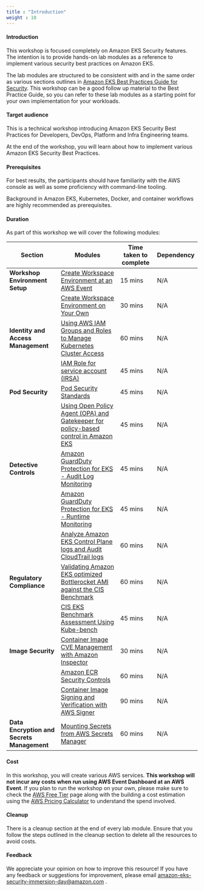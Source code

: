 ```yaml
---
title : "Introduction"
weight : 10
---
```


#### Introduction

This workshop is focused completely on Amazon EKS Security features. The intention is to provide hands-on 
lab modules as a reference to implement various security best practices on Amazon EKS.

The lab modules are structured to be consistent with and in the same order as various sections outlines in [Amazon EKS Best Practices Guide for Security](https://aws.github.io/aws-eks-best-practices/security/docs/). This workshop can be a good follow up material to the Best Practice Guide, so you can refer to these lab modules as a starting point for your own implementation for your workloads.

#### Target audience

This is a technical workshop introducing Amazon EKS Security Best Practices for Developers, DevOps, Platform and Infra Engineering teams.

At the end of the workshop, you will learn about how to implement various Amazon EKS Security Best Practices.

#### Prerequisites

For best results, the participants should have familiarity with the AWS console as well as some proficiency with command-line tooling.

Background in Amazon EKS, Kubernetes, Docker, and container workflows are highly recommended as prerequisites.

#### Duration

As part of this workshop we will cover the following modules:

| Section | Modules | Time taken to complete | Dependency |
| --- | --- | --- | --- |
| **Workshop Environment Setup**| [Create Workspace Environment at an AWS Event](/1-create-workspace-environment/awsevent) | 15 mins | N/A |
| | [Create Workspace Environment on Your Own](/1-create-workspace-environment/onown) | 30 mins | N/A |
| **Identity and Access Management**| [Using AWS IAM Groups and Roles to Manage Kubernetes Cluster Access](/2-identity-and-access-management/iam-groups-roles-to-manage-eks-access) | 60 mins | N/A |
| | [IAM Role for service account (IRSA)](/2-identity-and-access-management/irsa) | 45 mins | N/A |
| **Pod Security**| [Pod Security Standards](/3-pod-security/psa-pss) | 45 mins | N/A |
| | [Using Open Policy Agent (OPA) and Gatekeeper for policy-based control in Amazon EKS](/3-pod-security/opa) | 45 mins | N/A |
| **Detective Controls** | [Amazon GuardDuty Protection for EKS - Audit Log Monitoring](/5-detective-controls/guardDuty-protection-for-eks/eks-audit-logs) | 45 mins | N/A |
| | [Amazon GuardDuty Protection for EKS - Runtime Monitoring](/5-detective-controls/guardDuty-protection-for-eks/eks-runtime) | 45 mins | N/A |
| | [Analyze Amazon EKS Control Plane logs and Audit CloudTrail logs](/5-detective-controls/analyze-controlplane-cloudtrail-logs) | 60 mins | N/A |
| **Regulatory Compliance**| [Validating Amazon EKS optimized Bottlerocket AMI against the CIS Benchmark](/10-regulatory-compliance/cis-bottlerocket-eks/) | 60 mins | N/A |
|  | [CIS EKS Benchmark Assessment Using Kube-bench](/10-regulatory-compliance/kube-bench/) | 45 mins | N/A |
| **Image Security** | [Container Image CVE Management with Amazon Inspector](/12-image-security/manage-image-cve-with-inspector/) | 30 mins | N/A |
| | [Amazon ECR Security Controls](/12-image-security/amazon-ecr-security-controls/) | 60 mins | N/A |
| | [Container Image Signing and Verification with AWS Signer](/12-image-security/image-signing-with-aws-signer/) | 90 mins | N/A |
| **Data Encryption and Secrets Management** | [Mounting Secrets from AWS Secrets Manager](/13-data-encryption-and-secret-management/mounting-secrets-from-aws-secrets-manager/) | 60 mins | N/A |


#### Cost

In this workshop, you will create various AWS services. **This workshop will not incur any costs when run using AWS Event Dashboard at an AWS Event**. If you plan to run the workshop on your own, please make sure to check the [AWS Free Tier](https://aws.amazon.com/free/) page along with the building a cost estimation using the [AWS Pricing Calculator](https://calculator.aws/#/) to understand the spend involved.

#### Cleanup

There is a cleanup section at the end of every lab module. Ensure that you follow the steps outlined in the cleanup section to delete all the resources to avoid costs.

#### Feedback

We appreciate your opinion on how to improve this resource! If you have any feedback or suggestions for improvement, please email [amazon-eks-security-immersion-day@amazon.com](mailto:amazon-eks-security-immersion-day@amazon.com)
.